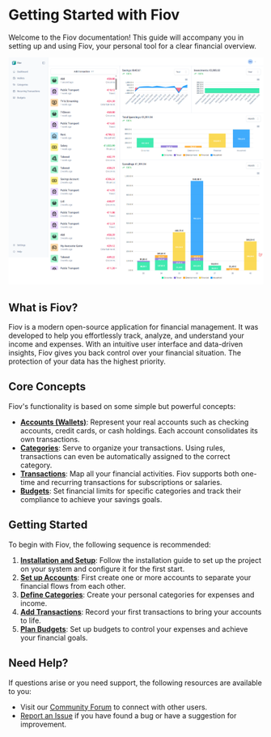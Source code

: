 # Getting Started with Fiov

Welcome to the Fiov documentation! This guide will accompany you in setting up and using Fiov, your personal tool for a clear financial overview.

![Example screenshot of the transactions overview in Fiov](../assets/images/dashboard.png)

## What is Fiov?

Fiov is a modern open-source application for financial management. It was developed to help you effortlessly track, analyze, and understand your income and expenses. With an intuitive user interface and data-driven insights, Fiov gives you back control over your financial situation. The protection of your data has the highest priority.

## Core Concepts

Fiov's functionality is based on some simple but powerful concepts:

- **[Accounts (Wallets)](/usage/wallets.md)**: Represent your real accounts such as checking accounts, credit cards, or cash holdings. Each account consolidates its own transactions.
- **[Categories](/usage/categories.md)**: Serve to organize your transactions. Using rules, transactions can even be automatically assigned to the correct category.
- **[Transactions](/usage/transactions.md)**: Map all your financial activities. Fiov supports both one-time and recurring transactions for subscriptions or salaries.
- **[Budgets](/usage/budgets.md)**: Set financial limits for specific categories and track their compliance to achieve your savings goals.

## Getting Started

To begin with Fiov, the following sequence is recommended:

1.  **[Installation and Setup](/guide/getting-started.md)**: Follow the installation guide to set up the project on your system and configure it for the first start.
2.  **[Set up Accounts](/usage/wallets.md)**: First create one or more accounts to separate your financial flows from each other.
3.  **[Define Categories](/usage/categories.md)**: Create your personal categories for expenses and income.
4.  **[Add Transactions](/usage/transactions.md)**: Record your first transactions to bring your accounts to life.
5.  **[Plan Budgets](/usage/budgets.md)**: Set up budgets to control your expenses and achieve your financial goals.

## Need Help?

If questions arise or you need support, the following resources are available to you:

- Visit our [Community Forum](https://github.com/pascalkleindienst/fiov/discussions) to connect with other users.
- [Report an Issue](https://github.com/pascalkleindienst/fiov/issues) if you have found a bug or have a suggestion for improvement.
